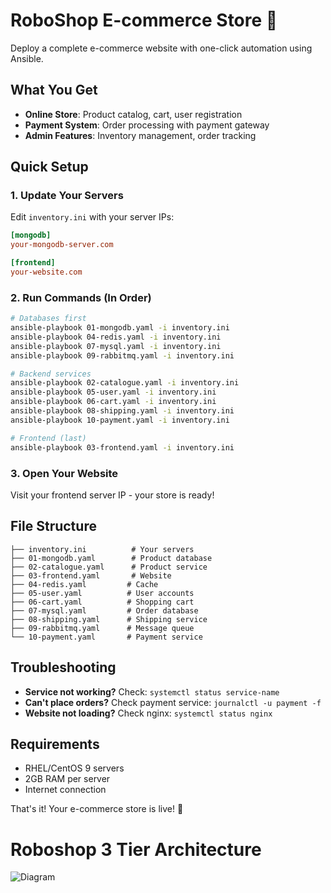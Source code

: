 # RoboShop E-commerce Store 🛒

Deploy a complete e-commerce website with one-click automation using Ansible.

## What You Get
- **Online Store**: Product catalog, cart, user registration
- **Payment System**: Order processing with payment gateway
- **Admin Features**: Inventory management, order tracking

## Quick Setup

### 1. Update Your Servers
Edit `inventory.ini` with your server IPs:
```ini
[mongodb]
your-mongodb-server.com

[frontend]
your-website.com
```

### 2. Run Commands (In Order)
```bash
# Databases first
ansible-playbook 01-mongodb.yaml -i inventory.ini
ansible-playbook 04-redis.yaml -i inventory.ini
ansible-playbook 07-mysql.yaml -i inventory.ini
ansible-playbook 09-rabbitmq.yaml -i inventory.ini

# Backend services
ansible-playbook 02-catalogue.yaml -i inventory.ini
ansible-playbook 05-user.yaml -i inventory.ini
ansible-playbook 06-cart.yaml -i inventory.ini
ansible-playbook 08-shipping.yaml -i inventory.ini
ansible-playbook 10-payment.yaml -i inventory.ini

# Frontend (last)
ansible-playbook 03-frontend.yaml -i inventory.ini
```

### 3. Open Your Website
Visit your frontend server IP - your store is ready!

## File Structure
```
├── inventory.ini          # Your servers
├── 01-mongodb.yaml        # Product database
├── 02-catalogue.yaml      # Product service
├── 03-frontend.yaml       # Website
├── 04-redis.yaml         # Cache
├── 05-user.yaml          # User accounts
├── 06-cart.yaml          # Shopping cart
├── 07-mysql.yaml         # Order database
├── 08-shipping.yaml      # Shipping service
├── 09-rabbitmq.yaml      # Message queue
└── 10-payment.yaml       # Payment service
```

## Troubleshooting
- **Service not working?** Check: `systemctl status service-name`
- **Can't place orders?** Check payment service: `journalctl -u payment -f`
- **Website not loading?** Check nginx: `systemctl status nginx`

## Requirements
- RHEL/CentOS 9 servers
- 2GB RAM per server
- Internet connection

That's it! Your e-commerce store is live! 🎉

# Roboshop 3 Tier Architecture

![Diagram](images/roboshop.png)
